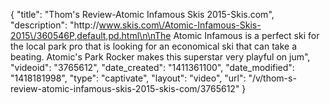 {
    "title": "Thom's Review-Atomic Infamous Skis 2015-Skis.com",
    "description": "http:\/\/www.skis.com\/Atomic-Infamous-Skis-2015\/360546P,default,pd.html\n\nThe Atomic Infamous is a perfect ski for the local park pro that is looking for an economical ski that can take a beating. Atomic's Park Rocker makes this superstar very playful on jum",
    "videoid": "3765612",
    "date_created": "1411361100",
    "date_modified": "1418181998",
    "type": "captivate",
    "layout": "video",
    "url": "\/v\/thom-s-review-atomic-infamous-skis-2015-skis-com\/3765612"
}